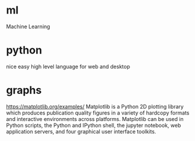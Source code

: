 # ml
Machine Learning 

# python
nice easy high level language for web and desktop

# graphs
https://matplotlib.org/examples/
Matplotlib is a Python 2D plotting library which produces publication quality figures in a variety of hardcopy formats and interactive environments across platforms. Matplotlib can be used in Python scripts, the Python and IPython shell, the jupyter notebook, web application servers, and four graphical user interface toolkits.

